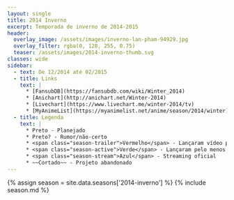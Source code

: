 ```yaml
---
layout: single
title: 2014 Inverno
excerpt: Temporada de inverno de 2014‑2015
header:
  overlay_image: /assets/images/inverno-lan-pham-94929.jpg
  overlay_filter: rgba(0, 128, 255, 0.75)
  teaser: /assets/images/2014-inverno-thumb.svg
classes: wide
sidebar:
  - text: De 12/2014 até 02/2015
  - title: Links
    text: |
      * [FansubDB](https://fansubdb.com/wiki/Winter_2014)
      * [Anichart](http://anichart.net/Winter-2014)
      * [Livechart](https://www.livechart.me/winter-2014/tv)
      * [MyAnimeList](https://myanimelist.net/anime/season/2014/winter)
  - title: Legenda
    text: |
      * Preto - Planejado
      * Preto? - Rumor/não-certo
      * <span class="season-trailer">Vermelho</span> - Lançaram vídeo promocional ou trailer
      * <span class="season-active">Verde</span> - Lançaram pelo menos um episódio
      * <span class="season-stream">Azul</span> - Streaming oficial
      * ~~Cortado~~ - Projeto abandonado
---
```


<!-- Para editar a tabela abra o arquivo /data/seasons/2014-inverno.yml -->
{% assign season = site.data.seasons['2014-inverno'] %}
{% include season.md %}
